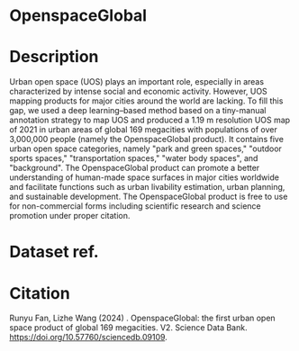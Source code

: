 # OpenspaceGlobal

# Description
Urban open space (UOS) plays an important role, especially in areas characterized by intense social and economic activity. However, UOS mapping products for major cities around the world are lacking. To fill this gap, we used a deep learning–based method based on a tiny-manual annotation strategy to map UOS and produced a 1.19 m resolution UOS map of 2021 in urban areas of global 169 megacities with populations of over 3,000,000 people (namely the OpenspaceGlobal product). It contains five urban open space categories, namely "park and green spaces," "outdoor sports spaces," "transportation spaces," "water body spaces", and "background". The OpenspaceGlobal product can promote a better understanding of human-made space surfaces in major cities worldwide and facilitate functions such as urban livability estimation, urban planning, and sustainable development. The OpenspaceGlobal product is free to use for non-commercial forms including scientific research and science promotion under proper citation.

# Dataset ref.

# Citation
  Runyu Fan, Lizhe Wang (2024) . OpenspaceGlobal: the first urban open space product of global 169 megacities. V2. Science Data Bank. https://doi.org/10.57760/sciencedb.09109.
